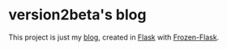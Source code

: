 # version2beta's blog #

This project is just my [blog][], created in [Flask] with [Frozen-Flask]. 

[blog]: http://www.version2beta.com "version2beta blog"
[Flask]: http://http://flask.pocoo.org/ "Flask Python microframework"
[Frozen-Flask]: http://packages.python.org/Frozen-Flask/ "Flask static site generator"
